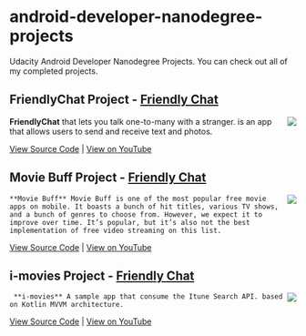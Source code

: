 # android-developer-nanodegree-projects
Udacity Android Developer Nanodegree Projects. You can check out all of my completed projects. 

## FriendlyChat Project - [Friendly Chat](https://github.com/surajsahani/Friendly-chat.git)
<image align="right" src="https://github.com/surajsahani/Friendly-chat/blob/master/app/src/main/res/mipmap-xxhdpi/ic_launcher.png">
  
  **FriendlyChat** that lets you talk one-to-many with a stranger. is an app that allows users to send and receive text and photos. 
  
<!-- * Built a media app architecture that allows background playback of audio
* Incorporated ExoPlayer to provide media streaming, downloading and playback notification
* Used transitions and animation effectively
* Added free and paid flavors -->
  
  [View Source Code](https://github.com/surajsahani/Friendly-chat.git) | [View on YouTube](https://youtu.be/EuuCu4429q4)
  
  ## Movie Buff Project - [Friendly Chat](https://github.com/surajsahani/Friendly-chat.git)
<image align="right" src="https://github.com/surajsahani/Friendly-chat/blob/master/app/src/main/res/mipmap-xxhdpi/ic_launcher.png">
  
    **Movie Buff** Movie Buff is one of the most popular free movie apps on mobile. It boasts a bunch of hit titles, various TV shows, and a bunch of genres to choose from. However, we expect it to improve over time. It’s popular, but it’s also not the best implementation of free video streaming on this list. 
  
<!-- * Built a media app architecture that allows background playback of audio
* Incorporated ExoPlayer to provide media streaming, downloading and playback notification
* Used transitions and animation effectively
* Added free and paid flavors -->
  
  [View Source Code](https://github.com/surajsahani/Movie-Buff.git) | [View on YouTube](https://youtu.be/EuuCu4429q4)
  
  ## i-movies Project - [Friendly Chat](https://github.com/surajsahani/Friendly-chat.git)
<image align="right" src="https://github.com/surajsahani/Friendly-chat/blob/master/app/src/main/res/mipmap-xxhdpi/ic_launcher.png">
  
     **i-movies** A sample app that consume the Itune Search API. based on Kotlin MVVM architecture. 
  
<!-- * Built a media app architecture that allows background playback of audio
* Incorporated ExoPlayer to provide media streaming, downloading and playback notification
* Used transitions and animation effectively
* Added free and paid flavors -->
  
  [View Source Code](https://github.com/surajsahani/i-movies.git) | [View on YouTube](https://youtu.be/EuuCu4429q4)
